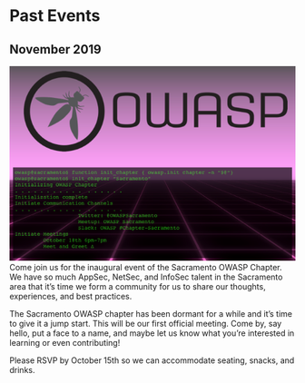 # Past Events


## November 2019
![Kick off Meetup](/assets/images/kick-off-meetup.png)
Come join us for the inaugural event of the Sacramento OWASP Chapter. We have so much AppSec, NetSec, and InfoSec talent in the Sacramento area that it’s time we form a community for us to share our thoughts, experiences, and best practices.

The Sacramento OWASP chapter has been dormant for a while and it’s time to give it a jump start. This will be our first official meeting. Come by, say hello, put a face to a name, and maybe let us know what you’re interested in learning or even contributing!

Please RSVP by October 15th so we can accommodate seating, snacks, and drinks.